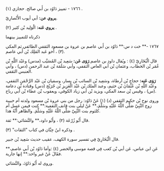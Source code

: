 ١٧٦٦ - تمييز دَاوُد بن أَبي صالح. حجازي (١) .

**يروي عن:** أبي أيوب الأَنْصارِيّ.

**يروي عَنه:** الْوَلِيد بْن كثير (٢) .

ذكرناه للتمييز بينهما

١٧٦٧ -** خت د س:** دَاوُد بن أَبي عاصم بن عروة بن مسعود الثقفي الطائفي ثم المكي (٣) ، أخو عَبد المَلِك بْن أَبي عاصم.

قال الْبُخَارِيّ (٤) : ويُقال داود بن عاصم.**رَوَى عَن:** سَعِيد بْن المُسَيَّب (مدس) وعَبْد اللَّهِ بْن عُمَر بْن الخطاب، وعثمان بْن أَبي العاص الثقفي، وأبي سَلَمَة بْن عبد الرحمن (دس) ، وأبي العنبس الثقفي.

**رَوَى عَنه:** حجاج بْن أرطاة، وسَعِيد بْن السائب بْن يسار، وسفيان بْن عَبْد الرَّحْمَنِ الثقفي، وعَبْد اللَّهِ بْن عُثْمَانَ بْن خثيم، وعبد الملك بْن عَبْد الْعَزِيزِ بْن جُرَيْج (دس) وقتادة بْن دعامة (س) ، وقيس بْن سعد المكي، ويزيد بْن أَبي زياد الكوفي، ويعقوب بْن عطاء بْن أَبي رباح.

وروى نوح بْن حكيم الثقفي (د) (١) عَنْ دَاوُد: رجل من بني عروة بْن مسعود ولدته أم حبيبة زوج النَّبِيّ صَلَّى اللَّهُ عَلَيْهِ وسَلَّمَ،** عَنْ ليلى بنت قانف الثقفية:** كنت فيمن غسل أم كلثوم بنت النَّبِيّ صَلَّى اللَّهُ عَلَيْهِ وسَلَّمَ. والظاهر أَنَّهُ هذا.

قال أَبُو زُرْعَة (٢) ، وأَبُو داود،** والنَّسَائي:** ثقة.

وذكره ابنُ حِبَّان في كتاب "الثقات" (٣) .

قال الْبُخَارِيّ فِي تفسير سورة الكهف، عقيب حديث سَعِيد بْن جبير.

عَنِ ابن عباس، عَن أبي بْن كعب فِي قصة موسى والخضر (٤) :وأما دَاوُد بْن أَبي عاصم،** فقَالَ عَنْ غير واحد:** إنها جارية.

وروى له أَبُو دَاوُدَ، والنَّسَائي.